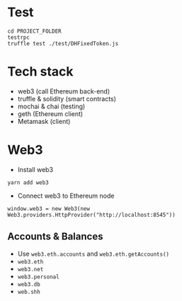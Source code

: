 # Test

```
cd PROJECT_FOLDER
testrpc
truffle test ./test/DHFixedToken.js
```

# Tech stack

* web3 (call Ethereum back-end)
* truffle & solidity (smart contracts)
* mochai & chai (testing)
* geth (Ethereum client)
* Metamask (client)

# Web3

* Install web3

```
yarn add web3
```

* Connect web3 to Ethereum node

```
window.web3 = new Web3(new Web3.providers.HttpProvider("http://localhost:8545"))
```

## Accounts & Balances

* Use `web3.eth.accounts` and `web3.eth.getAccounts()`
* `web3.eth`
* `web3.net`
* `web3.personal`
* `web3.db`
* `web.shh`
